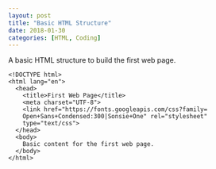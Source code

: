 ```yaml
---
layout: post
title: "Basic HTML Structure"
date: 2018-01-30
categories: [HTML, Coding]
---
```


A basic HTML structure to build the first web page.

```
<!DOCTYPE html>
<html lang="en">
  <head>
    <title>First Web Page</title>
    <meta charset="UTF-8">
    <link href="https://fonts.googleapis.com/css?family=
    Open+Sans+Condensed:300|Sonsie+One" rel="stylesheet"
    type="text/css">
  </head>
  <body>
    Basic content for the first web page.
  </body>
</html>
```
